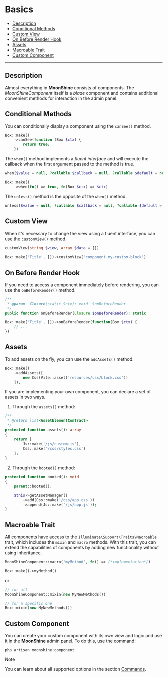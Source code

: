 # Basics

- [Description](#description)
- [Conditional Methods](#conditional-methods)
- [Custom View](#custom-view)
- [On Before Render Hook](#on-before-render)
- [Assets](#assets)
- [Macroable Trait](#macroable)
- [Custom Component](#custom)

---

<a name="description"></a>
## Description

Almost everything in **MoonShine** consists of components.
The *MoonShineComponent* itself is a *blade* component and contains additional convenient methods for interaction in the admin panel.

<a name="conditional-methods"></a>
## Conditional Methods

You can conditionally display a component using the `canSee()` method.

```php
Box::make()
    ->canSee(function (Box $ctx) {
        return true;
    })
```

The `when()` method implements a *fluent interface* and will execute the callback when the first argument passed to the method is true.

```php
when($value = null, ?callable $callback = null, ?callable $default = null)
```

```php
Box::make()
    ->when(fn() => true, fn(Box $ctx) => $ctx)
```

The `unless()` method is the opposite of the `when()` method.

```php
unless($value = null, ?callable $callback = null, ?callable $default = null)
```

<a name="custom-view"></a>
## Custom View

When it's necessary to change the view using a fluent interface, you can use the `customView()` method.

```php
customView(string $view, array $data = [])
```

```php
Box::make('Title', [])->customView('component.my-custom-block')
```

<a name="on-before-render"></a>
## On Before Render Hook

If you need to access a component immediately before rendering, you can use the `onBeforeRender()` method.

```php
/**
 * @param  Closure(static $ctx): void  $onBeforeRender
 */
public function onBeforeRender(Closure $onBeforeRender): static
```

```php
Box::make('Title', [])->onBeforeRender(function(Box $ctx) {
    // ...
})
```

<a name="assets"></a>
## Assets

To add assets on the fly, you can use the `addAssets()` method.

```php
Box::make()
    ->addAssets([
        new Css(Vite::asset('resources/css/block.css'))
    ]),
```

If you are implementing your own component, you can declare a set of assets in two ways.

1. Through the `assets()` method:

```php
/**
 * @return list<AssetElementContract>
 */
protected function assets(): array
{
    return [
        Js::make('/js/custom.js'),
        Css::make('/css/styles.css')
    ];
}
```

2. Through the `booted()` method:

```php
protected function booted(): void
{
    parent::booted();

    $this->getAssetManager()
        ->add(Css::make('/css/app.css'))
        ->append(Js::make('/js/app.js'));
}
```

<a name="macroable"></a>
## Macroable Trait

All components have access to the `Illuminate\Support\Traits\Macroable` trait, which includes the `mixin` and `macro` methods.
With this trait, you can extend the capabilities of components by adding new functionality without using inheritance.

```php
MoonShineComponent::macro('myMethod', fn() => /*implementation*/)

Box::make()->myMethod()
```

or

```php
// for all
MoonShineComponent::mixin(new MyNewMethods())

// for a specific one
Box::mixin(new MyNewMethods())
```

<a name="custom"></a>
## Custom Component

You can create your custom component with its own view and logic and use it in the **MoonShine** admin panel.
To do this, use the command:

```shell
php artisan moonshine:component
```

> [!NOTE]
> You can learn about all supported options in the section [Commands](/docs/{{version}}/advanced/commands#component).
